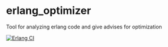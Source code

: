 # erlang_optimizer
Tool for analyzing erlang code and give advises for optimization

[![Erlang CI](https://github.com/Polexy/erlang_optimizer/actions/workflows/erlang.yml/badge.svg)](https://github.com/Polexy/erlang_optimizer/actions/workflows/erlang.yml)
